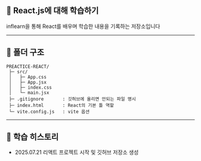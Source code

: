 ## 🚀 React.js에 대해 학습하기

inflearn을 통해 React를 배우며 학습한 내용을 기록하는 저장소입니다

---

## 📁 폴더 구조

```
PREACTICE-REACT/
 ├─ src/
 │   ├─ App.css
 │   ├─ App.jsx
 │   ├─ index.css
 │   └─ main.jsx
 ├─ .gitignore       : 깃허브에 올리면 안되는 파일 명시
 ├─ index.html       : React의 기본 틀 역할
 └─ vite.config.js   : vite 옵션
```

---

## 🧭 학습 히스토리

-   2025.07.21 리액트 프로젝트 시작 및 깃허브 저장소 생성
